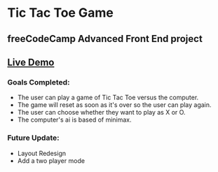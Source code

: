 # Tic Tac Toe Game
## freeCodeCamp Advanced Front End project
## [Live Demo](https://jimmy-guzman.github.io/tictactoegame/)
### Goals Completed:
* The user can play a game of Tic Tac Toe versus the computer.
* The game will reset as soon as it's over so the user can play again.
* The user can choose whether they want to play as X or O.
* The computer's ai is based of minimax.
### Future Update: 
* Layout Redesign
* Add a two player mode
